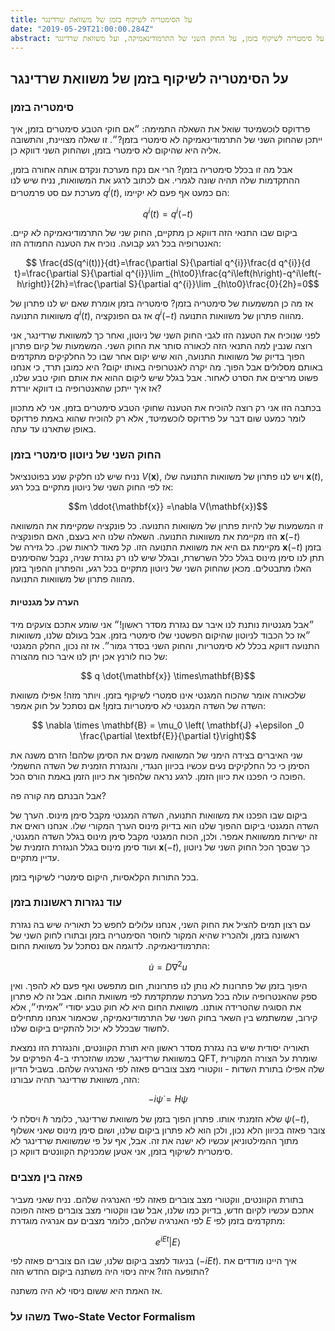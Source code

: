 ```yaml
---
title: על הסימטריה לשיקוף בזמן של משוואת שרדינגר
date: "2019-05-29T21:00:00.284Z"
abstract: דיון לא מאוד מסודר על סימטריה לשיקוף בזמן, על החוק השני של התרמודינאמיקה, ועל משוואת שרדינגר.
---
```


##  על הסימטריה לשיקוף בזמן של משוואת שרדינגר

### סימטריה בזמן

פרדוקס לוכשמיטד שואל את השאלה התמימה: ״אם חוקי הטבע סימטרים בזמן, איך ייתכן שהחוק השני של התרמודינאמיקה לא סימטרי בזמן?״. זו שאלה מצויינת, והתשובה אליה היא שהיקום לא סימטרי בזמן, ושהחוק השני דווקא כן. 

אבל מה זו בכלל סימטריה בזמן? הרי אם נקח מערכת ונקדם אותה אחורה בזמן, ההתקדמות שלה תהיה שונה לגמרי. אם לכתוב לרגע את המשוואות, נניח שיש לנו מערכת עם סט פרמטרים $q^i(t)$, הם כמעט אף פעם לא יקיימו:

$$ q^i(t) = q^i(-t) $$

ביקום שבו התנאי הזה דווקא כן מתקיים, החוק שני של התרמודינאמיקה לא קיים. האנטרופיה בכל רגע קבועה. נוכיח את הטענה החמודה הזו:

$$ \frac{dS(q^i(t))}{dt}=\frac{\partial S}{\partial q^{i}}\frac{d q^{i}}{d t}=\frac{\partial S}{\partial q^{i}}\lim _{h\to0}\frac{q^i\left(h\right)-q^i\left(-h\right)}{2h}=\frac{\partial S}{\partial q^{i}}\lim _{h\to0}\frac{0}{2h}=0$$

אז מה כן המשמעות של סימטריה בזמן? סימטריה בזמן אומרת שאם יש לנו פתרון של משוואות התנועה $q^i(t)$, אז גם הפונקציה $q^i(-t)$ מהווה פתרון של משוואות התנועה. 

לפני שנוכיח את הטענה הזו לגבי החוק השני של ניוטון, ואחר כך למשוואת שרדינגר, אני רוצה שנבין למה התנאי הזה לכאורה סותר את החוק השני. המשמעות של קיום פתרון הפוך בדיוק של משוואות התנועה, הוא שיש יקום אחר שבו כל החלקיקים מתקדמים באותם מסלולים אבל הפוך. מה יקרה לאנטרופיה באותו יקום? היא כמובן תרד, כי אנחנו פשוט מריצים את הסרט לאחור. אבל בגלל שיש ליקום ההוא את אותם חוקי טבע שלנו, אז איך ייתכן שהאנטרופיה בו דווקא יורדת?

בכתבה הזו אני רק רוצה להוכיח את הטענה שחוקי הטבע סימטרים בזמן. אני לא מתכוון לומר כמעט שום דבר על פרדוקס לוכשמיטד, אלא רק להוכיח שהוא באמת פרדוקס באופן שתארנו עד עתה.  

### החוק השני של ניוטון סימטרי בזמן

נניח שיש לנו חלקיק שנע בפוטנציאל $V(\mathbf{x})$, ויש לנו פתרון של משוואות התנועה שלו $\textbf{x}(t)$, אז לפי החוק השני של ניוטון מתקיים בכל רגע:

$$m \ddot{\mathbf{x}} =\nabla V(\mathbf{x})$$

זו המשמעות של להיות פתרון של משוואות התנועה. כל פונקציה שמקיימת את המשוואה הזו מקיימת את משוואות התנועה. השאלה שלנו היא בעצם, האם הפונקציה $\mathbf{x}(-t)$ מקיימת גם היא את משוואת התנועה הזו. קל מאוד לראות שכן. כל גזירה של $\mathbf{x}(-t)$ בזמן תתן לנו סימן מינוס בגלל כלל השרשרת, ובגלל שיש לנו רק נגזרת שניה, נקבל שהסימנים האלו מתבטלים. מכאן שהחוק השני של ניוטון מתקיים בכל רגע, והפתרון ההפוך בזמן מהווה פתרון של משוואות התנועה.

#### הערה על מגנטיות

״אבל מגנטיות נותנת לנו איבר עם נגזרת מסדר ראשון!״ אני שומע אתכם צועקים מיד ״אז כל הכבוד לניוטון שהיקום הפשטני שלו סימטרי בזמן. אבל בעולם שלנו, משוואות התנועה דווקא בכלל לא סימטריות, והחוק השני בסדר גמור״. אז זה נכון, החלק המגנטי של כוח לורנץ אכן יתן לנו איבר כוח מהצורה:

$$ q \dot{\mathbf{x}} \times\mathbf{B}$$ 

שלכאורה אומר שהכוח המגנטי אינו סמטרי לשיקוף בזמן. ויותר מזה! אפילו משוואת השדה של השדה המגנטי לא סימטריות בזמן! אם נסתכל על חוק אמפר:

$$ \nabla \times \mathbf{B} = \mu_0 \left( \mathbf{J} +\epsilon _0 \frac{\partial \textbf{E}}{\partial t}\right)$$

שני האיברים בצידה הימני של המשוואה משנים את הסימן שלהם! הזרם משנה את הסימן כי כל החלקיקים נעים עכשיו בכיוון הנגדי, והנגזרת הזמנית של השדה החשמלי הפוכה כי הפכנו את כיוון הזמן. לרגע נראה שלהפוך את כיוון הזמן באמת הורס הכל.

אבל הבנתם מה קורה פה? 

ביקום שבו הפכנו את משוואות התנועה, השדה המגנטי מקבל סימן מינוס. הערך של השדה המגנטי ביקום ההפוך שלנו הוא בדיוק מינוס הערך המקורי שלו. אנחנו רואים את זה ישירות ממשוואת אמפר. ולכן, הכוח המגנטי מקבל סימן מינוס בגלל השדה המגנטי, ועוד  סימן מינוס בגלל הנגזרת הזמנית של $\textbf{x}(-t)$, כך שבסך הכל החוק השני של ניוטון עדיין מתקיים. 

בכל התורות הקלאסיות, היקום סימטרי לשיקוף בזמן. 

### עוד נגזרות ראשונות בזמן

עם רצון תמים להציל את החוק השני, אנחנו עלולים לחפש כל תאוריה שיש בה נגזרת ראשונה בזמן, ולהכריז שהיא המקור לחוסר הסימטריה בזמן ובתורו לחוק השני של התרמודינאמיקה. לדוגמה אם נסתכל על משוואת החום:

$$ \dot{u} =D \nabla^2 u $$

היפוך בזמן של פתרונות לא נותן לנו פתרונות, חום מתפשט ואף פעם לא להפך. ואין ספק שהאנטרופיה עולה בכל מערכת שמתקדמת לפי משוואת החום. אבל זה לא פתרון את הסוגיה שהטרידה אותנו. משוואת החום היא לא חוק טבע יסודי ״אמיתי״, אלא קירוב, שמשתמש בין השאר בחוק השני של התרמודינאמיקה, שכאמור אנחנו מתחילים לחשוד שבכלל לא יכול להתקיים ביקום שלנו. 

תאוריה יסודית שיש בה נגזרת מסדר ראשון היא תורת הקוונטים, והנגזרת הזו נמצאת במשוואת שרדינגר, שכמו שהזכרתי ב-4 הפרקים על QFT, שומרת על הצורה המקורית שלה אפילו בתורת השדות - ווקטורי מצב צוברים פאזה לפי האנרגיה שלהם. בשביל הדיון הזה, משוואת שרדינגר תהיה עבורנו:

$$-i \dot{\psi} = H\psi $$

ויסלח לי $\hbar$ שלא הזמנתי אותו. פתרון הפוך בזמן של משוואת שרדינגר, כלומר $\psi(-t)$, צובר פאזה בכיוון הלא נכון, ולכן הוא לא פתרון ביקום שלנו, ושום סימן מינוס שאני אשלוף מתוך ההמילטוניאן עכשיו לא ישנה את זה. אבל, אף על פי שמשוואת שרדינגר לא סימטרית לשיקוף בזמן, אני אטען שמכניקת הקוונטים דווקא כן.  

### פאזה בין מצבים

בתורת הקוונטים, ווקטורי מצב צוברים פאזה לפי האנרגיה שלהם. נניח שאני מעביר אתכם עכשיו לקיום חדש, בדיוק כמו שלנו, אבל שבו ווקטורי מצב צוברים פאזה הפוכה לפי האנרגיה שלהם, כלומר מצבים עם אנרגיה מוגדרת $E$ מתקדמים בזמן לפי:

$$ e^{iEt} \left| E \right>$$ 

בניגוד למצב ביקום שלנו, שבו הם צוברים פאזה לפי $(-iEt)$. איך היינו מודדים את התופעה הזו? איזה ניסוי היה משתנה ביקום החדש הזה?

אז האמת היא ששום ניסוי לא היה משתנה.

### משהו על Two-State Vector Formalism

